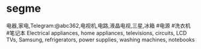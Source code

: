 # segme
电器,家电,Telegram:@abc362,电视机,电路,液晶电视,三星,冰箱 #电源 #洗衣机 #笔记本 Electrical appliances, home appliances, televisions, circuits, LCD TVs, Samsung, refrigerators, power supplies, washing machines, notebooks
